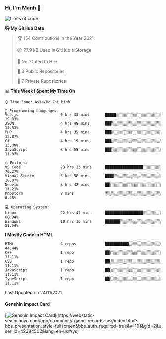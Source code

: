 ### Hi, I'm Manh 👋

<!--START_SECTION:waka-->
![Lines of code](https://img.shields.io/badge/From%20Hello%20World%20I%27ve%20Written-209667%20lines%20of%20code-blue)

**🐱 My GitHub Data** 

> 🏆 154 Contributions in the Year 2021
 > 
> 📦 77.9 kB Used in GitHub's Storage 
 > 
> 🚫 Not Opted to Hire
 > 
> 📜 3 Public Repositories 
 > 
> 🔑 7 Private Repositories  
 > 
📊 **This Week I Spent My Time On** 

```text
⌚︎ Time Zone: Asia/Ho_Chi_Minh

💬 Programming Languages: 
Vue.js                   6 hrs 33 mins       █████░░░░░░░░░░░░░░░░░░░░   19.83% 
JSON                     4 hrs 48 mins       ███░░░░░░░░░░░░░░░░░░░░░░   14.53% 
PHP                      4 hrs 35 mins       ███░░░░░░░░░░░░░░░░░░░░░░   13.87% 
C#                       4 hrs 19 mins       ███░░░░░░░░░░░░░░░░░░░░░░   13.09% 
JavaScript               3 hrs 55 mins       ███░░░░░░░░░░░░░░░░░░░░░░   11.87%

🔥 Editors: 
VS Code                  23 hrs 13 mins      █████████████████░░░░░░░░   70.27% 
Visual Studio            5 hrs 58 mins       ████░░░░░░░░░░░░░░░░░░░░░   18.07% 
Neovim                   3 hrs 42 mins       ██░░░░░░░░░░░░░░░░░░░░░░░   11.21% 
PhpStorm                 8 mins              ░░░░░░░░░░░░░░░░░░░░░░░░░   0.45%

💻 Operating System: 
Linux                    22 hrs 47 mins      █████████████████░░░░░░░░   68.94% 
Windows                  10 hrs 16 mins      ███████░░░░░░░░░░░░░░░░░░   31.06%

```

**I Mostly Code in HTML** 

```text
HTML                     4 repos             ███████████░░░░░░░░░░░░░░   44.44% 
C++                      1 repo              ██░░░░░░░░░░░░░░░░░░░░░░░   11.11% 
CSS                      1 repo              ██░░░░░░░░░░░░░░░░░░░░░░░   11.11% 
JavaScript               1 repo              ██░░░░░░░░░░░░░░░░░░░░░░░   11.11% 
TypeScript               1 repo              ██░░░░░░░░░░░░░░░░░░░░░░░   11.11%

```



 Last Updated on 24/11/2021
<!--END_SECTION:waka-->

#### Genshin Impact Card
[![Genshin Impact Card](https://api.mn07.xyz/genshin/card/42384502?)](https://webstatic-sea.mihoyo.com/app/community-game-records-sea/index.html?bbs_presentation_style=fullscreen&bbs_auth_required=true&v=101&gid=2&user_id=42384502&lang=en-us#/ys)
